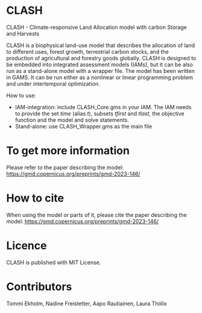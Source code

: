# CLASH
CLASH - Climate-responsive Land Allocation model with carbon Storage and Harvests

CLASH is a biophysical land-use model that describes the allocation of land to different uses, forest growth, terrestrial carbon stocks, and the production of agricultural and forestry goods globally. CLASH is designed to be embedded into integrated assessment models (IAMs), but it can be also run as a stand-alone model with a wrapper file. The model has been written in GAMS. It can be run either as a nonlinear or linear programming problem and under intertemporal optimization.

How to use:
- IAM-integration: include CLASH_Core.gms in your IAM. The IAM needs to provide the set _time_ (alias _t_), subsets _tfirst_ and _tlast_, the objective function and the model and solve statements.
- Stand-alone: use CLASH_Wrapper.gms as the main file

# To get more information
Please refer to the paper describing the model: https://gmd.copernicus.org/preprints/gmd-2023-146/

# How to cite
When using the model or parts of it, please cite the paper describing the model: https://gmd.copernicus.org/preprints/gmd-2023-146/

# Licence
CLASH is published with MIT License.

# Contributors
Tommi Ekholm, Nadine Freistetter, Aapo Rautiainen, Laura Thölix
